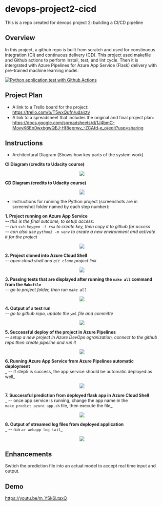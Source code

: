 # devops-project2-cicd
This is a repo created for devops project 2: building a CI/CD pipeline

## Overview
In this project, a github repo is built from scratch and used for constinuous integration (CI) and continuous delivery (CD). This project used makefile and Github actions to perform install, test, and lint cycle. Then it is intergrated with Azure Pipelines for Azure App Service (Flask) delivery with pre-trained machine learning model.


[![Python application test with Github Actions](https://github.com/qzhou19/devops-project2-cicd/actions/workflows/pythonapp.yml/badge.svg)](https://github.com/qzhou19/devops-project2-cicd/actions/workflows/pythonapp.yml)

## Project Plan
* A link to a Trello board for the project: https://trello.com/b/T5wxQufn/udaicty
* A link to a spreadsheet that includes the original and final project plan: 
https://docs.google.com/spreadsheets/d/1J4bmC-MoyyK6Ep0wxbgwQEJ-Hf8eprwv_-ZCAfd-e_o/edit?usp=sharing

## Instructions


* Architectural Diagram (Shows how key parts of the system work)  

__CI Diagram (credits to Udacity course)__

<div align="center">
    <img src="/screenshot/ci-diagram.png"</img> 
</div>

__CD Diagram (credits to Udacity course)__

<div align="center">
    <img src="/screenshot/cd-diagram.png"</img> 
</div>


* Instructions for running the Python project (screenshots are in screenshot folder named by each step number):   

__1. Project running on Azure App Service__  
    _-- this is the final outcome, to setup access:  
    -- run `ssh-keygen -t rsa` to create key, then copy it to github for access  
    -- can also use `python3 -m venv` to create a new environment and activate it for the project_  

<div align="center">
    <img src="/screenshot/1 Azure service running.PNG"</img> 
</div>

__2. Project cloned into Azure Cloud Shell__  
   _-- open cloud shell and `git clone` project link_  
   
<div align="center">
    <img src="/screenshot/2 Project cloned to cloud shell.PNG"</img> 
</div>

__3. Passing tests that are displayed after running the `make all` command from the `Makefile`__  
  _-- go to project folder, then run `make all`_  
  
<div align="center">
    <img src="/screenshot/3 Pass test with make all.PNG"</img> 
</div>

__4. Output of a test run__  
  _-- go to github repo, update the `yml` file and committe_  
  
<div align="center">
    <img src="/screenshot/4 Test run in github action.PNG"</img> 
</div>

__5. Successful deploy of the project in Azure Pipelines__  
  _-- setup a new project in Azure DevOps ogranization, connect to the github repo then create pipeline and run it_  
  
<div align="center">
    <img src="/screenshot/5 Deploy of Azure piepline.PNG"</img> 
</div>

__6. Running Azure App Service from Azure Pipelines automatic deployment__  
  _ -- if step5 is success, the app service should be automatic deployed as well_  
  
<div align="center">
    <img src="/screenshot/6 Deploy of app service frome piepline.PNG"</img> 
</div>

__7. Successful prediction from deployed flask app in Azure Cloud Shell__  
  _ -- once app service is running, change the app name in the `make_predict_azure_app.sh` file, then execute the file_  
  
<div align="center">
    <img src="/screenshot/7 Prediction from cloud shell.PNG"</img> 
</div>

__8. Output of streamed log files from deployed application__  
  _ -- run `az webapp log tail`_  
  
<div align="center">
    <img src="/screenshot/8 Steamed log output.PNG"</img> 
</div>


## Enhancements

Swtich the prediction file into an actual model to accept real time input and output.

## Demo 

https://youtu.be/m_YSk6LtaxQ
